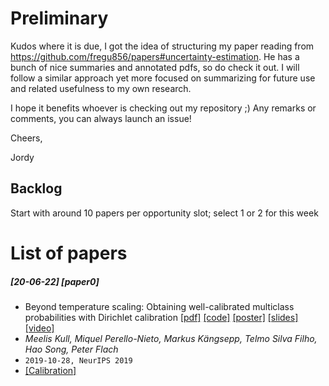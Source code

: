 # Preliminary

Kudos where it is due, I got the idea of structuring my paper reading from https://github.com/fregu856/papers#uncertainty-estimation. 
He has a bunch of nice summaries and annotated pdfs, so do check it out. 
I will follow a similar approach yet more focused on summarizing for future use and related usefulness to my own research. 

I hope it benefits whoever is checking out my repository ;) 
Any remarks or comments, you can always launch an issue! 

Cheers, 

Jordy

## Backlog
Start with around 10 papers per opportunity slot; select 1 or 2 for this week


# List of papers

##### [20-06-22] [paper0]
- Beyond temperature scaling: Obtaining well-calibrated multiclass probabilities with Dirichlet calibration [[pdf]](https://arxiv.org/abs/1910.12656) [[code]](https://github.com/dirichletcal/experiments_neurips) [[poster]](https://dirichletcal.github.io/documents/neurips2019/poster.pdf) [[slides]](https://dirichletcal.github.io/documents/neurips2019/slides.pdf) [[video]](https://dirichletcal.github.io/documents/neurips2019/video/Meelis_Ettekanne.mp4)
- *Meelis Kull, Miquel Perello-Nieto, Markus Kängsepp, Telmo Silva Filho, Hao Song, Peter Flach*
- `2019-10-28, NeurIPS 2019`
- [[Calibration]](#calibration)




